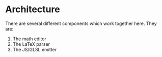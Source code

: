 # Architecture

There are several different components which work together here. They are:

1. The math editor
2. The LaTeX parser
3. The JS/GLSL emitter
